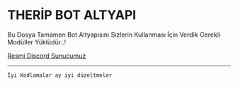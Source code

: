 THERİP BOT ALTYAPI
=================
 Bu Dosya Tamamen  Bot Altyapısını Sizlerin Kullanması İçin Verdik Gerekli Modüller Yüklüdür..!

[Resmi Discord Sunucumuz](https://discord.gg/Gy8kXNx)

-------------------

`İyi Kodlamalar ay iyi düzeltmeler`

